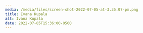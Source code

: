 ```yaml
---
media: /media/files/screen-shot-2022-07-05-at-3.35.07-pm.png
title: Ivana Kupala
alt: Ivana Kupala
date: 2022-07-05T15:36:00-0500
---
```

